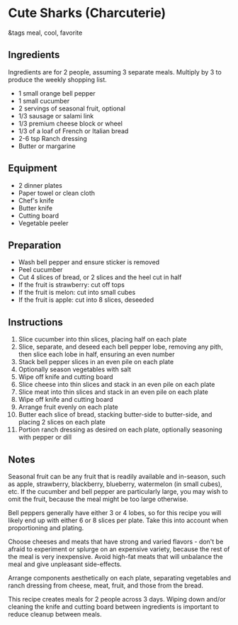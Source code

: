 # Cute Sharks (Charcuterie)

&tags meal, cool, favorite

## Ingredients

Ingredients are for 2 people, assuming 3 separate meals. Multiply by 3 to produce the weekly shopping list.

- 1 small orange bell pepper
- 1 small cucumber
- 2 servings of seasonal fruit, optional
- 1/3 sausage or salami link
- 1/3 premium cheese block or wheel
- 1/3 of a loaf of French or Italian bread
- 2-6 tsp Ranch dressing
- Butter or margarine

## Equipment

- 2 dinner plates
- Paper towel or clean cloth
- Chef's knife
- Butter knife
- Cutting board
- Vegetable peeler

## Preparation

- Wash bell pepper and ensure sticker is removed
- Peel cucumber
- Cut 4 slices of bread, or 2 slices and the heel cut in half
- If the fruit is strawberry: cut off tops
- If the fruit is melon: cut into small cubes
- If the fruit is apple: cut into 8 slices, deseeded

## Instructions

1. Slice cucumber into thin slices, placing half on each plate
1. Slice, separate, and deseed each bell pepper lobe, removing any pith, then slice each lobe in half, ensuring an even number
1. Stack bell pepper slices in an even pile on each plate
1. Optionally season vegetables with salt
1. Wipe off knife and cutting board
1. Slice cheese into thin slices and stack in an even pile on each plate
1. Slice meat into thin slices and stack in an even pile on each plate
1. Wipe off knife and cutting board
1. Arrange fruit evenly on each plate
1. Butter each slice of bread, stacking butter-side to butter-side, and placing 2 slices on each plate
1. Portion ranch dressing as desired on each plate, optionally seasoning with pepper or dill

## Notes

Seasonal fruit can be any fruit that is readily available and in-season, such as apple, strawberry, blackberry, blueberry, watermelon (in small cubes), etc. If the cucumber and bell pepper are particularly large, you may wish to omit the fruit, because the meal might be too large otherwise.

Bell peppers generally have either 3 or 4 lobes, so for this recipe you will likely end up with either 6 or 8 slices per plate. Take this into account when proportioning and plating.

Choose cheeses and meats that have strong and varied flavors - don't be afraid to experiment or splurge on an expensive variety, because the rest of the meal is very inexpensive. Avoid high-fat meats that will unbalance the meal and give unpleasant side-effects.

Arrange components aesthetically on each plate, separating vegetables and ranch dressing from cheese, meat, fruit, and those from the bread.

This recipe creates meals for 2 people across 3 days. Wiping down and/or cleaning the knife and cutting board between ingredients is important to reduce cleanup between meals.